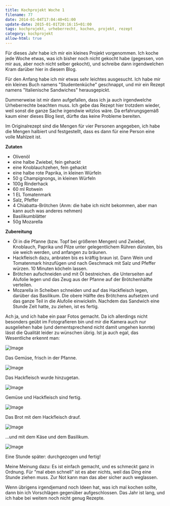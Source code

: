 ```yaml
---
title: Kochprojekt Woche 1
filename: 77
date: 2014-01-04T17:04:40+01:00
update-date: 2015-01-01T20:16:15+01:00
tags: kochprojekt, urheberrecht, kochen, projekt, rezept
category: kochprojekt
allow-html: true
---
```


<p>Für dieses Jahr habe ich mir ein kleines Projekt vorgenommen. Ich koche jede Woche etwas, was ich bisher noch nicht gekocht habe (gegessen, von mir aus, aber noch nicht selber gekocht), und schreibe dann irgendwelchen Kram darüber hier in diesem Blog.</p>

<p>Für den Anfang habe ich mir etwas sehr leichtes ausgesucht. Ich habe mir ein kleines Buch namens "Studentenküche" geschnappt, und mir ein Rezept namens "Italienische Sandwiches" herausgepickt.</p>

<p>Dummerweise ist mir dann aufgefallen, dass ich ja auch irgendwelche Urheberrechte beachten muss. Ich gebe das Rezept hier trotzdem wieder, weil sonst die ganze Sache irgendwie witzlos wäre. Da erfahrungsgemäß kaum einer dieses Blog liest, dürfte das keine Probleme bereiten.</p>

<p>Im Originalrezept sind die Mengen für vier Personen angegeben, ich habe die Mengen halbiert und festgestellt, dass es dann für eine Person eine volle Mahlzeit ist.</p>

<p><strong>Zutaten</strong></p>

<ul>
<li> Olivenöl</li>

<li> eine halbe Zwiebel, fein gehackt</li>

<li> eine Knoblauchzehen, fein gehackt</li>

<li> eine halbe rote Paprika, in kleinen Würfeln</li>

<li> 50 g Champignongs, in kleinen Würfeln</li>

<li> 100g Rinderhack</li>

<li> 60 ml Rotwein</li>

<li> 1 EL Tomatenmark</li>

<li> Salz, Pfeffer</li>

<li> 4 Chiabatta-Brötchen (Anm: die habe ich nicht bekommen, aber man kann auch was anderes nehmen)</li>

<li> Basilikumblätter</li>

<li> 50g Mozarella</li>
</ul>

<p><strong>Zubereitung</strong></p>

<ul>
<li> Öl in die Pfanne (bzw. Topf bei größeren Mengen) und Zwiebel, Knoblauch, Paprika und Pilze unter gelegentlichem Rühren dünsten, bis sie weich werden, und anfangen zu bräunen.</li>

<li> Hackfleisch dazu, anbraten bis es kräftig braun ist. Dann Wein und Tomatenmark hinzufügen und nach Geschmack mit Salz und Pfeffer würzen. 10 Minuten köcheln lassen.</li>

<li> Brötchen aufschneiden und mit Öl bestreichen. die Unterseiten auf Alufolie legen und das Zeug aus der Pfanne auf der Brötchenhälfte verteilen.</li>

<li> Mozarella in Scheiben schneiden und auf das Hackfleisch legen, darüber das Basilikum. Die obere Hälfte des Brötchens aufsetzen und das ganze Teil in die Alufolie einwickeln. Nachdem das Sandwich eine Stunde Zeit hatte, zu ziehen, ist es fertig.</li>
</ul>

<p>Ach ja, und ich habe ein paar Fotos gemacht. Da ich allerdings nicht besonders geübt im Fotografieren bin und mir die Kamera auch nur ausgeliehen habe (und dementsprechend nicht damit umgehen konnte) lässt die Qualität leider zu wünschen übrig. Ist ja auch egal, das Wesentliche erkennt man:</p>

<p><img src="https://www.strangerthanusual.de/hosted_files/16/download" alt="Image"></p>

<p>Das Gemüse, frisch in der Pfanne.</p>

<p><img src="https://www.strangerthanusual.de/hosted_files/17/download" alt="Image"></p>

<p>Das Hackfleisch wurde hinzugetan.</p>

<p><img src="https://www.strangerthanusual.de/hosted_files/18/download" alt="Image"></p>

<p>Gemüse und Hackfleisch sind fertig.</p>

<p><img src="https://www.strangerthanusual.de/hosted_files/19/download" alt="Image"></p>

<p>Das Brot mit dem Hackfleisch drauf.</p>

<p><img src="https://www.strangerthanusual.de/hosted_files/20/download" alt="Image"></p>

<p>...und mit dem Käse und dem Basilikum.</p>

<p><img src="https://www.strangerthanusual.de/hosted_files/21/download" alt="Image"></p>

<p>Eine Stunde später: durchgezogen und fertig!</p>

<p>Meine Meinung dazu: Es ist einfach gemacht, und es schmeckt ganz in Ordnung. Für "mal eben schnell" ist es aber nichts, weil das Ding eine Stunde ziehen muss. Zur Not kann man das aber sicher auch weglassen.</p>

<p>Wenn übrigens irgendjemand noch Ideen hat, was ich mal kochen sollte, dann bin ich Vorschlägen gegenüber aufgeschlossen. Das Jahr ist lang, und ich habe bei weitem noch nicht genug Rezepte.</p>


